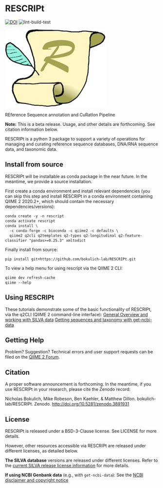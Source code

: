 # RESCRIPt

[![DOI](https://zenodo.org/badge/DOI/10.5281/zenodo.3891931.svg)](https://doi.org/10.5281/zenodo.3891931)
 ![lint-build-test](https://github.com/bokulich-lab/RESCRIPt/workflows/lint-build-test/badge.svg)

 <p align="left"><img src="logo.png" height="256" /></p>

REference Sequence annotation and CuRatIon Pipeline

**Note:** This is a beta release. Usage, and other details are forthcoming. See citation information below.

RESCRIPt is a python 3 package to support a variety of operations for managing and curating reference sequence databases, DNA/RNA sequence data, and taxonomic data.

## Install from source

RESCRIPt will be installable as conda package in the near future. In the meantime, we provide a source installation.

First create a conda environment and install relevant dependencies (you can skip this step and install RESCRIPt in a conda environment containing QIIME 2 2020.2+, which should contain the necessary dependencies/versions):

```
conda create -y -n rescript
conda activate rescript
conda install \
  -c conda-forge -c bioconda -c qiime2 -c defaults \
  qiime2 q2cli q2templates q2-types q2-longitudinal q2-feature-classifier "pandas>=0.25.3" xmltodict
```

Finally install from source:

```
pip install git+https://github.com/bokulich-lab/RESCRIPt.git
```

To view a help menu for using rescript via the QIIME 2 CLI:
```
qiime dev refresh-cache
qiime --help
```

## Using RESCRIPt

These tutorials demonstrate some of the basic functionality of RESCRIPt, via the q2CLI (QIIME 2 command-line interface):
[General Overview and working with SILVA data](https://forum.qiime2.org/t/rescript-sequence-reference-database-management-tutorial/15494)
[Getting sequences and taxonomy with get-ncbi-data](https://forum.qiime2.org/t/using-rescript-to-compile-an-sequence-databases-and-taxonomy-classifiers-from-ncbi-genbank/15947)


## Getting Help
Problem? Suggestion? Technical errors and user support requests can be filed on the [QIIME 2 Forum](https://forum.qiime2.org/).


## Citation

A proper software announcement is forthcoming. In the meantime, if you use RESCRIPt in your research, please cite the Zenodo record:

Nicholas Bokulich, Mike Robeson, Ben Kaehler, & Matthew Dillon. bokulich-lab/RESCRIPt. Zenodo. http://doi.org/10.5281/zenodo.3891931

## License

RESCRIPt is released under a BSD-3-Clause license. See LICENSE for more details.

However, other resources accessible via RESCRIPt are released under different licenses, as detailed below.

**The SILVA database** versions are released under different licenses. Refer to the [current SILVA release license information](https://www.arb-silva.de/silva-license-information/) for more details.

**If using NCBI Genbank data** (e.g., with `get-ncbi-data`): See the [NCBI disclaimer and copyright notice](https://www.ncbi.nlm.nih.gov/home/about/policies/)
